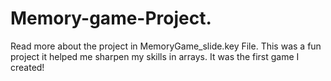 # Memory-game-Project.
 Read more about the project in MemoryGame_slide.key File. This was a fun project it helped me sharpen my skills in arrays. It was the first game I created!
